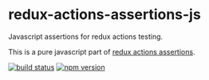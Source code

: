 # redux-actions-assertions-js
Javascript assertions for redux actions testing.

This is a pure javascript part of [redux actions assertions](https://github.com/dmitry-zaets/redux-actions-assertions).

[![build status](https://img.shields.io/travis/redux-things/redux-actions-assertions-js/master.svg?style=flat-square)](https://travis-ci.org/redux-things/redux-actions-assertions)
[![npm version](https://img.shields.io/npm/v/redux-actions-assertions-js.svg?style=flat-square)](https://www.npmjs.com/package/redux-actions-assertions-js)